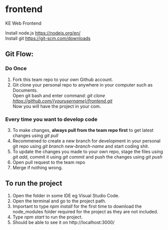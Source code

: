 # frontend
KE Web Frontend

Install node.js https://nodejs.org/en/    
Install git https://git-scm.com/downloads

## Git Flow:
### Do Once
1. Fork this team repo to your own Github account.
2. Git clone your personal repo to anywhere in your computer such as Documents.   
Open git bash and enter command: *git clone https://github.com/{yourusername}/frontend.git*       
Now you will have the project in your com.
### Every time you want to develop code
3. To make changes, **always pull from the team repo first** to get latest changes using *git pull*
4. Recommened to create a new branch for development in your personal git repo using *git branch new-branch-name* and start coding shit.
5. To update the changes you made to your own repo, stage the files using *git add*, commit it using *git commit* and push the changes using *git push*
6. Open pull request to the team repo 
6. Merge if nothing wrong.

## To run the project
1. Open the folder in some IDE eg Visual Studio Code.
2. Open the terminal and go to the project path.
3. Important to type *npm install* for the first time to download the node_modules folder required for the project as they are not included.
4. Type *npm start* to run the project.
5. Should be able to see it on http://localhost:3000/
